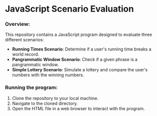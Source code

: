 # JavaScript Scenario Evaluation

### Overview:

This repository contains a JavaScript program designed to evaluate three different scenarios:
- **Running Times Scenario**: Determine if a user's running time breaks a world record.
- **Pangrammatic Window Scenario**: Check if a given phrase is a pangrammatic window.
- **Simple Lottery Scenario**: Simulate a lottery and compare the user's numbers with the winning numbers.

### Running the program:

1. Clone the repository to your local machine.
2. Navigate to the cloned directory.
3. Open the HTML file in a web browser to interact with the program.
